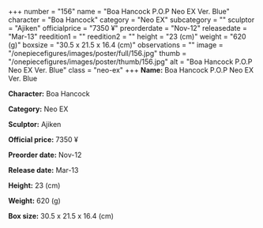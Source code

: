 +++
number = "156"
name = "Boa Hancock P.O.P Neo EX Ver. Blue"
character = "Boa Hancock"
category = "Neo EX"
subcategory = ""
sculptor = "Ajiken"
officialprice = "7350 ¥"
preorderdate = "Nov-12"
releasedate = "Mar-13"
reedition1 = ""
reedition2 = ""
height = "23 (cm)"
weight = "620 (g)"
boxsize = "30.5 x 21.5 x 16.4 (cm)"
observations = ""
image = "/onepiecefigures/images/poster/full/156.jpg"
thumb = "/onepiecefigures/images/poster/thumb/156.jpg"
alt = "Boa Hancock P.O.P Neo EX Ver. Blue"
class = "neo-ex"
+++
**Name:** Boa Hancock P.O.P Neo EX Ver. Blue

**Character:** Boa Hancock

**Category:** Neo EX 

**Sculptor:** Ajiken

**Official price:** 7350 ¥

**Preorder date:** Nov-12

**Release date:** Mar-13

**Height:** 23 (cm)

**Weight:** 620 (g)

**Box size:** 30.5 x 21.5 x 16.4 (cm)
